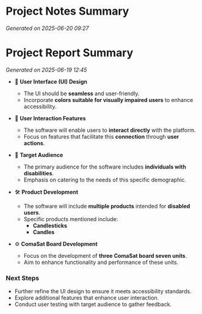 # Project Notes Summary

*Generated on 2025-06-20 09:27*

# Project Report Summary

*Generated on 2025-06-19 12:45*

- 🎨 **User Interface (UI) Design**
  - The UI should be **seamless** and user-friendly.
  - Incorporate **colors suitable for visually impaired users** to enhance accessibility.

- 🔗 **User Interaction Features**
  - The software will enable users to **interact directly** with the platform.
  - Focus on features that facilitate this **connection** through **user actions**.

- 🎯 **Target Audience**
  - The primary audience for the software includes **individuals with disabilities**.
  - Emphasis on catering to the needs of this specific demographic.

- 🛠️ **Product Development**
  - The software will include **multiple products** intended for **disabled users**.
  - Specific products mentioned include:
    - **Candlesticks**
    - **Candles**
  
- ⚙️ **ComaSat Board Development**
  - Focus on the development of **three ComaSat board seven units**.
  - Aim to enhance functionality and performance of these units.

### **Next Steps**
- Further refine the UI design to ensure it meets accessibility standards.
- Explore additional features that enhance user interaction.
- Conduct user testing with target audience to gather feedback.